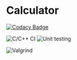 # Calculator

[![Codacy Badge](https://api.codacy.com/project/badge/Grade/0939c9ddfb344b9fafd8d29b156445fe)](https://app.codacy.com/gh/99002446/Calculator?utm_source=github.com&utm_medium=referral&utm_content=99002446/Calculator&utm_campaign=Badge_Grade)

![C/C++ CI](https://github.com/99002446/Calculator/workflows/C/C++%20CI/badge.svg?branch=main)
![Unit testing](https://github.com/99002446/Calculator/workflows/Unit%20testing/badge.svg)

![Valgrind](https://github.com/99002446/Calculator/workflows/Valgrind/badge.svg?branch=main)
